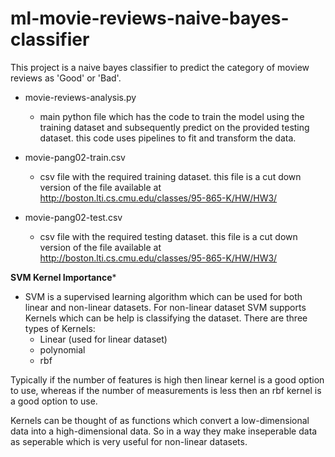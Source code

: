 # ml-movie-reviews-naive-bayes-classifier
This project is a naive bayes classifier to predict the category of moview reviews as 'Good' or 'Bad'.

- movie-reviews-analysis.py
  - main python file which has the code to train the model using the training dataset and subsequently predict on the provided testing dataset. this code uses pipelines to fit and transform the data.

- movie-pang02-train.csv
  - csv file with the required training dataset. this file is a cut down version of the file available at http://boston.lti.cs.cmu.edu/classes/95-865-K/HW/HW3/

- movie-pang02-test.csv
  - csv file with the required testing dataset. this file is a cut down version of the file available at http://boston.lti.cs.cmu.edu/classes/95-865-K/HW/HW3/


**SVM Kernel Importance***
- SVM is a supervised learning algorithm which can be used for both linear and non-linear datasets. For non-linear dataset SVM supports Kernels which can be help is classifying the dataset. There are
three types of Kernels:
  - Linear (used for linear dataset)
  - polynomial 
  - rbf

Typically if the number of features is high then linear kernel is a good option to use, whereas if the number of measurements is less then an rbf kernel is a good option to use.

Kernels can be thought of as functions which convert a low-dimensional data into a high-dimensional data. So in a way they make inseperable data as seperable which is very useful for non-linear datasets.